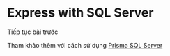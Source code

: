 # Express with SQL Server

Tiếp tục bài trước

Tham khảo thêm với cách sử dụng [Prisma SQL Server](prisma-SQLServer.md)